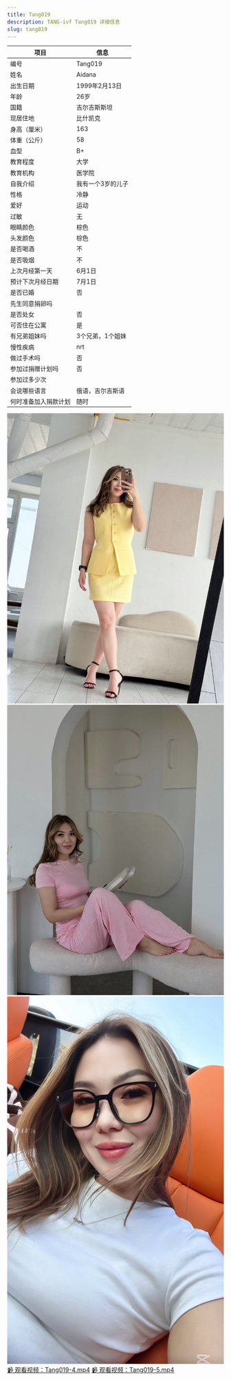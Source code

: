 ```yaml
---
title: Tang019
description: TANG-ivf Tang019 详细信息
slug: tang019
---
```


| 项目           | 信息                                                         |
| -------------- | ------------------------------------------------------------ |
| 编号           | Tang019                                                      |
| 姓名           | Aidana                                                       |
| 出生日期       | 1999年2月13日                                                |
| 年龄           | 26岁                                                         |
| 国籍           | 吉尔吉斯斯坦                                                 |
| 现居住地       | 比什凯克                                                     |
| 身高（厘米）   | 163                                                          |
| 体重（公斤）   | 58                                                           |
| 血型           | B+                                                           |
| 教育程度       | 大学                                                         |
| 教育机构       | 医学院                                                       |
| 自我介绍       | 我有一个3岁的儿子                                            |
| 性格           | 冷静                                                         |
| 爱好           | 运动                                                         |
| 过敏           | 无                                                           |
| 眼睛颜色       | 棕色                                                         |
| 头发颜色       | 棕色                                                         |
| 是否喝酒       | 不                                                           |
| 是否吸烟       | 不                                                           |
| 上次月经第一天 | 6月1日                                                       |
| 预计下次月经日期 | 7月1日                                                      |
| 是否已婚       | 否                                                           |
| 先生同意捐卵吗 |                                                              |
| 是否处女       | 否                                                           |
| 可否住在公寓   | 是                                                           |
| 有兄弟姐妹吗   | 3个兄弟，1个姐妹                                             |
| 慢性疾病       | nrt                                                          |
| 做过手术吗     | 否                                                           |
| 参加过捐赠计划吗 | 否                                                          |
| 参加过多少次   |                                                              |
| 会说哪些语言   | 俄语，吉尔吉斯语                                             |
| 何时准备加入捐款计划 | 随时                                                    |

![](media/Tang019-1.jpg)
![](media/Tang019-2.jpg)
![](media/Tang019-3.jpg)
[📹 观看视频：Tang019-4.mp4](/Tang019-4.mp4)
[📹 观看视频：Tang019-5.mp4](/Tang019-5.mp4)
